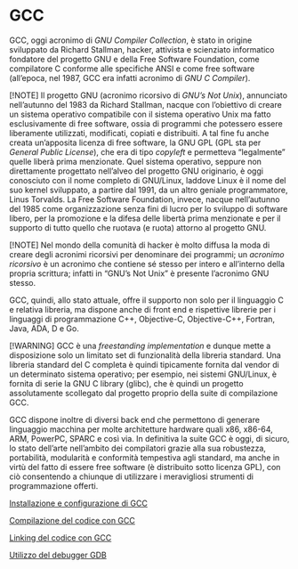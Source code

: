 # GCC

GCC, oggi acronimo di *GNU Compiler Collection*, è stato in origine sviluppato da Richard Stallman, hacker, attivista e scienziato informatico fondatore del progetto GNU e della Free Software Foundation, come compilatore C conforme alle specifiche ANSI e come free software (all’epoca, nel 1987, GCC era infatti acronimo di *GNU C Compiler*).

[!NOTE]
Il progetto GNU (acronimo ricorsivo di *GNU’s Not Unix*), annunciato nell’autunno del 1983 da Richard Stallman, nacque con l’obiettivo di creare un sistema operativo compatibile con il sistema operativo Unix ma fatto esclusivamente di free software, ossia di programmi che potessero essere liberamente utilizzati, modificati, copiati e distribuiti. A tal fine fu anche creata un’apposita licenza di free software, la GNU GPL (GPL sta per *General Public License*), che era di tipo *copyleft* e permetteva “legalmente” quelle liberà prima menzionate. Quel sistema operativo, seppure non direttamente progettato nell’alveo del progetto GNU originario, è oggi conosciuto con il nome completo di GNU/Linux, laddove Linux è il nome del suo kernel sviluppato, a partire dal 1991, da un altro geniale programmatore, Linus Torvalds. La Free Software Foundation, invece, nacque nell’autunno del 1985 come organizzazione senza fini di lucro per lo sviluppo di software libero, per la promozione e la difesa delle libertà prima menzionate e per il supporto di tutto quello che ruotava (e ruota) attorno al progetto GNU.

[!NOTE]
Nel mondo della comunità di hacker è molto diffusa la moda di creare degli acronimi ricorsivi per denominare dei programmi; un *acronimo ricorsivo* è un acronimo che contiene sé stesso per intero e all’interno della propria scrittura; infatti in “GNU’s Not Unix” è presente l’acronimo GNU stesso.

GCC, quindi, allo stato attuale, offre il supporto non solo per il linguaggio C e relativa libreria, ma dispone anche di front end e rispettive librerie per i linguaggi di programmazione C++, Objective-C, Objective-C++, Fortran, Java, ADA, D e Go.

[!WARNING]
GCC è una *freestanding implementation* e dunque mette a disposizione solo un limitato set di funzionalità della libreria standard. Una libreria standard del C completa è quindi tipicamente fornita dal vendor di un determinato sistema operativo; per esempio, nei sistemi GNU/Linux, è fornita di serie la GNU C library (glibc), che è quindi un progetto assolutamente scollegato dal progetto proprio della suite di compilazione GCC.

GCC dispone inoltre di diversi back end che permettono di generare linguaggio macchina per molte architetture hardware quali x86, x86-64, ARM, PowerPC, SPARC e così via. In definitiva la suite GCC è oggi, di sicuro, lo stato dell’arte nell’ambito dei compilatori grazie alla sua robustezza, portabilità, modularità e conformità tempestiva agli standard, ma anche in virtù del fatto di essere free software (è distribuito sotto licenza GPL), con ciò consentendo a chiunque di utilizzare i meravigliosi strumenti di programmazione offerti.

[Installazione e configurazione di GCC](I%20-%20Installazione%20e%20configurazione%20di%20GCC/README.md)

[Compilazione del codice con GCC](II%20-%20Compilazione%20del%20codice%20con%20GCC/README.md)

[Linking del codice con GCC](III%20-%20Linking%20del%20codice%20con%20GCC/README.md)

[Utilizzo del debugger GDB](IV%20-%20Utilizzo%20del%20debugger%20GDB/README.md)
